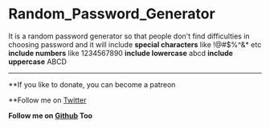 # Random_Password_Generator
It is a random password generator so that people don't find difficulties in choosing password and 
it will include
**special characters** like !@#$%^&* etc
**include numbers** like 1234567890
**include lowercase** abcd
**include uppercase** ABCD

-----------------------------------

**If you like to donate, you can become a patreon

**Follow me on [Twitter](https://twitter.com/JsAditya)

**Follow me on [Github](https://github.com/ciaoArjun) Too**
